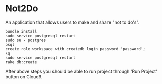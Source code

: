 # Not2Do
An application that allows users to make and share "not to do's".


```bundle install```<br>
```sudo service postgresql restart```<br>
```sudo su - postgres```<br>
```psql```<br>
```create role workspace with createdb login password 'password';```<br>
```\q```<br>
```sudo service postgresql restart```<br>
```rake db:create```<br>

After above steps you should be able to run project through 'Run Project' button on Cloud9.
